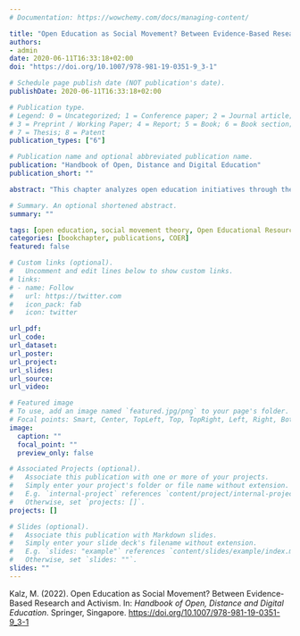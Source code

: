 ```yaml
---
# Documentation: https://wowchemy.com/docs/managing-content/

title: "Open Education as Social Movement? Between Evidence-Based Research and Activism"
authors:
- admin
date: 2020-06-11T16:33:18+02:00
doi: "https://doi.org/10.1007/978-981-19-0351-9_3-1"

# Schedule page publish date (NOT publication's date).
publishDate: 2020-06-11T16:33:18+02:00

# Publication type.
# Legend: 0 = Uncategorized; 1 = Conference paper; 2 = Journal article;
# 3 = Preprint / Working Paper; 4 = Report; 5 = Book; 6 = Book section;
# 7 = Thesis; 8 = Patent
publication_types: ["6"]

# Publication name and optional abbreviated publication name.
publication: "Handbook of Open, Distance and Digital Education"
publication_short: ""

abstract: "This chapter analyzes open education initiatives through the lens of social movement theory. Open education is introduced as a field with multiple dimensions, activities, and perspectives. Social movement theory is used to discuss along the dimensions of conflict and protest, cultural representation, values and collective action, and the influence of the social, political, and cultural context. Accordingly, epistemic communities are proposed as an alternative development direction for the field."

# Summary. An optional shortened abstract.
summary: ""

tags: [open education, social movement theory, Open Educational Resources, epistemic community]
categories: [bookchapter, publications, COER]
featured: false

# Custom links (optional).
#   Uncomment and edit lines below to show custom links.
# links:
# - name: Follow
#   url: https://twitter.com
#   icon_pack: fab
#   icon: twitter

url_pdf:
url_code:
url_dataset:
url_poster:
url_project:
url_slides:
url_source:
url_video:

# Featured image
# To use, add an image named `featured.jpg/png` to your page's folder. 
# Focal points: Smart, Center, TopLeft, Top, TopRight, Left, Right, BottomLeft, Bottom, BottomRight.
image:
  caption: ""
  focal_point: ""
  preview_only: false

# Associated Projects (optional).
#   Associate this publication with one or more of your projects.
#   Simply enter your project's folder or file name without extension.
#   E.g. `internal-project` references `content/project/internal-project/index.md`.
#   Otherwise, set `projects: []`.
projects: []

# Slides (optional).
#   Associate this publication with Markdown slides.
#   Simply enter your slide deck's filename without extension.
#   E.g. `slides: "example"` references `content/slides/example/index.md`.
#   Otherwise, set `slides: ""`.
slides: ""
---
```


Kalz, M. (2022). Open Education as Social Movement? Between Evidence-Based Research and Activism. In: *Handbook of Open, Distance and Digital Education*. Springer, Singapore. https://doi.org/10.1007/978-981-19-0351-9_3-1

